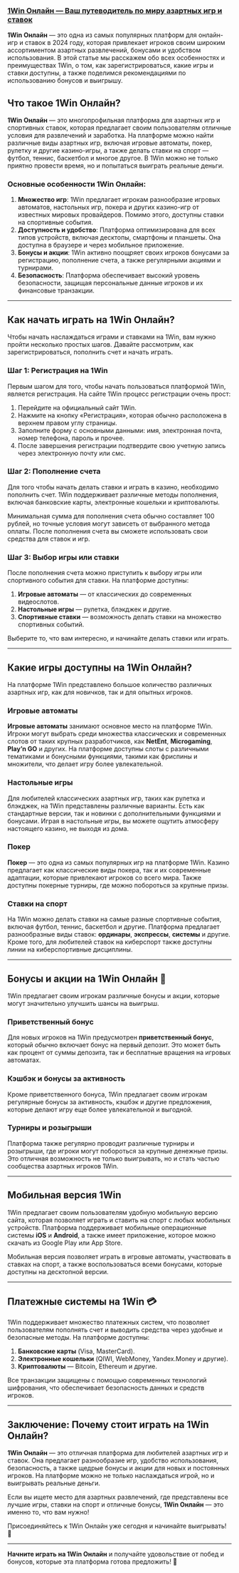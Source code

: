 ### [1Win Онлайн — Ваш путеводитель по миру азартных игр и ставок](https://brandplay.link/9sD8CZLQ)

**1Win Онлайн** — это одна из самых популярных платформ для онлайн-игр и ставок в 2024 году, которая привлекает игроков своим широким ассортиментом азартных развлечений, бонусами и удобством использования. В этой статье мы расскажем обо всех особенностях и преимуществах 1Win, о том, как зарегистрироваться, какие игры и ставки доступны, а также поделимся рекомендациями по использованию бонусов и выигрышу.

## Что такое 1Win Онлайн?

**1Win Онлайн** — это многопрофильная платформа для азартных игр и спортивных ставок, которая предлагает своим пользователям отличные условия для развлечений и заработка. На платформе можно найти различные виды азартных игр, включая игровые автоматы, покер, рулетку и другие казино-игры, а также делать ставки на спорт — футбол, теннис, баскетбол и многое другое. В 1Win можно не только приятно провести время, но и попытаться выиграть реальные деньги.

### Основные особенности 1Win Онлайн:

1. **Множество игр**: 1Win предлагает игрокам разнообразие игровых автоматов, настольных игр, покера и других казино-игр от известных мировых провайдеров. Помимо этого, доступны ставки на спортивные события.
2. **Доступность и удобство**: Платформа оптимизирована для всех типов устройств, включая десктопы, смартфоны и планшеты. Она доступна в браузере и через мобильное приложение.
3. **Бонусы и акции**: 1Win активно поощряет своих игроков бонусами за регистрацию, пополнение счета, а также регулярными акциями и турнирами.
4. **Безопасность**: Платформа обеспечивает высокий уровень безопасности, защищая персональные данные игроков и их финансовые транзакции.

***

## Как начать играть на 1Win Онлайн?

Чтобы начать наслаждаться играми и ставками на 1Win, вам нужно пройти несколько простых шагов. Давайте рассмотрим, как зарегистрироваться, пополнить счет и начать играть.

### Шаг 1: Регистрация на 1Win

Первым шагом для того, чтобы начать пользоваться платформой 1Win, является регистрация. На сайте 1Win процесс регистрации очень прост:

1. Перейдите на официальный сайт 1Win.
2. Нажмите на кнопку «Регистрация», которая обычно расположена в верхнем правом углу страницы.
3. Заполните форму с основными данными: имя, электронная почта, номер телефона, пароль и прочее.
4. После завершения регистрации подтвердите свою учетную запись через электронную почту или смс.

### Шаг 2: Пополнение счета

Для того чтобы начать делать ставки и играть в казино, необходимо пополнить счет. 1Win поддерживает различные методы пополнения, включая банковские карты, электронные кошельки и криптовалюты.

Минимальная сумма для пополнения счета обычно составляет 100 рублей, но точные условия могут зависеть от выбранного метода оплаты. После пополнения счета вы сможете использовать свои средства для ставок и игр.

### Шаг 3: Выбор игры или ставки

После пополнения счета можно приступить к выбору игры или спортивного события для ставки. На платформе доступны:

1. **Игровые автоматы** — от классических до современных видеослотов.
2. **Настольные игры** — рулетка, блэкджек и другие.
3. **Спортивные ставки** — возможность делать ставки на множество спортивных событий.

Выберите то, что вам интересно, и начинайте делать ставки или играть.

***

## Какие игры доступны на 1Win Онлайн?

На платформе 1Win представлено большое количество различных азартных игр, как для новичков, так и для опытных игроков.

### Игровые автоматы

**Игровые автоматы** занимают основное место на платформе 1Win. Игроки могут выбрать среди множества классических и современных слотов от таких крупных разработчиков, как **NetEnt**, **Microgaming**, **Play’n GO** и других. На платформе доступны слоты с различными тематиками и бонусными функциями, такими как фриспины и множители, что делает игру более увлекательной.

### Настольные игры

Для любителей классических азартных игр, таких как рулетка и блэкджек, на 1Win представлены различные варианты. Есть как стандартные версии, так и новинки с дополнительными функциями и бонусами. Играя в настольные игры, вы можете ощутить атмосферу настоящего казино, не выходя из дома.

### Покер

**Покер** — это одна из самых популярных игр на платформе 1Win. Казино предлагает как классические виды покера, так и их современные адаптации, которые привлекают игроков со всего мира. Также доступны покерные турниры, где можно побороться за крупные призы.

### Ставки на спорт

На 1Win можно делать ставки на самые разные спортивные события, включая футбол, теннис, баскетбол и другие. Платформа предлагает разнообразные виды ставок: **ординары**, **экспрессы**, **системы** и другие. Кроме того, для любителей ставок на киберспорт также доступны линии на киберспортивные дисциплины.

***

## Бонусы и акции на 1Win Онлайн 🎁

1Win предлагает своим игрокам различные бонусы и акции, которые могут значительно улучшить шансы на выигрыш.

### Приветственный бонус

Для новых игроков на 1Win предусмотрен **приветственный бонус**, который обычно включает бонус на первый депозит. Это может быть как процент от суммы депозита, так и бесплатные вращения на игровых автоматах.

### Кэшбэк и бонусы за активность

Кроме приветственного бонуса, 1Win предлагает своим игрокам регулярные бонусы за активность, кэшбэк и другие предложения, которые делают игру еще более увлекательной и выгодной.

### Турниры и розыгрыши

Платформа также регулярно проводит различные турниры и розыгрыши, где игроки могут побороться за крупные денежные призы. Это отличная возможность не только выигрывать, но и стать частью сообщества азартных игроков 1Win.

***

## Мобильная версия 1Win

1Win предлагает своим пользователям удобную мобильную версию сайта, которая позволяет играть и ставить на спорт с любых мобильных устройств. Платформа поддерживает мобильные операционные системы **iOS** и **Android**, а также имеет приложение, которое можно скачать из Google Play или App Store.

Мобильная версия позволяет играть в игровые автоматы, участвовать в ставках на спорт, а также воспользоваться всеми бонусами, которые доступны на десктопной версии.

***

## Платежные системы на 1Win 💳

1Win поддерживает множество платежных систем, что позволяет пользователям пополнять счет и выводить средства через удобные и безопасные методы. На платформе доступны:

1. **Банковские карты** (Visa, MasterCard).
2. **Электронные кошельки** (QIWI, WebMoney, Yandex.Money и другие).
3. **Криптовалюты** — Bitcoin, Ethereum и другие.

Все транзакции защищены с помощью современных технологий шифрования, что обеспечивает безопасность данных и средств игроков.

***

## Заключение: Почему стоит играть на 1Win Онлайн?

**1Win Онлайн** — это отличная платформа для любителей азартных игр и ставок. Она предлагает разнообразие игр, удобство использования, безопасность, а также щедрые бонусы и акции для новых и постоянных игроков. На платформе можно не только наслаждаться игрой, но и выигрывать реальные деньги.

Если вы ищете место для азартных развлечений, где представлены все лучшие игры, ставки на спорт и отличные бонусы, **1Win Онлайн** — это именно то, что вам нужно!

Присоединяйтесь к 1Win Онлайн уже сегодня и начинайте выигрывать! 🎉

***

**Начните играть на 1Win Онлайн** и получайте удовольствие от побед и бонусов, которые эта платформа готова предложить! 🎰
